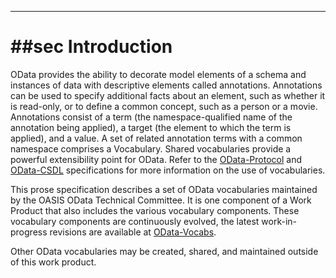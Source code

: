 
-------

# ##sec Introduction

OData provides the ability to decorate model elements of a schema and instances of data with descriptive elements called annotations. Annotations can be used to specify additional facts about an element, such as whether it is read-only, or to define a common concept, such as a person or a movie. Annotations consist of a term (the namespace-qualified name of the annotation being applied), a target (the element to which the term is applied), and a value. A set of related annotation terms with a common namespace comprises a Vocabulary. Shared vocabularies provide a powerful extensibility point for OData. Refer to the [OData-Protocol](#ODataProtocol) and [OData-CSDL](#ODataCSDL) specifications for more information on the use of vocabularies.

This prose specification describes a set of OData vocabularies maintained by the OASIS OData Technical Committee. It is one component of a Work Product that also includes the various vocabulary components. These vocabulary components are continuously evolved, the latest work-in-progress revisions are available at [OData-Vocabs](#ODataVocabs).

Other OData vocabularies may be created, shared, and maintained outside of this work product.

<!-- No earlier versions published

--## ##--subsec Changes from Earlier Versions

Section | Feature / Change | Issue
--------|------------------|------

-->
